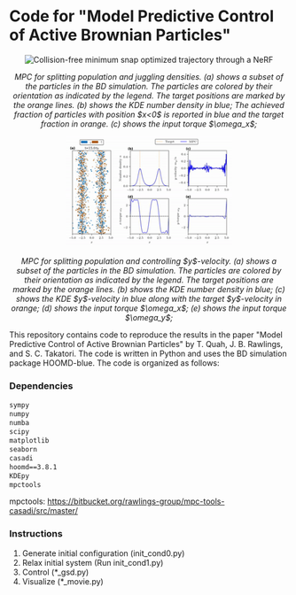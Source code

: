 # Code for "Model Predictive Control of Active Brownian Particles"
<div align="center">
  <img src="./media/split_and_dance_ex3_gif.gif" alt="Collision-free minimum snap optimized trajectory through a NeRF" width="300" height="200">
  <p><i>MPC for splitting population and juggling densities.
	(a) shows a subset of the particles in the BD simulation.
	The particles are colored by their orientation as indicated by the legend.
	The target positions are marked by the orange lines.
	(b) shows the KDE number density in blue;
    The achieved fraction of particles with position $x<0$ is reported in blue and the target fraction in orange.
	(c) shows the input torque $\omega_x$;
	</i></p>
  <img src="./media/split_and_shear_ex4_gif.gif" alt="Energy Efficient Fish Navigation in Turbulent Flow" width="300" height="200">
  <p><i>MPC for splitting population and controlling $y$-velocity.
	(a) shows a subset of the particles in the BD simulation.
	The particles are colored by their orientation as indicated by the legend.
	The target positions are marked by the orange lines.
	(b) shows the KDE number density in blue;
	(c) shows the KDE $y$-velocity in blue along with the target $y$-velocity in orange;
	(d) shows the input torque $\omega_x$;
	(e) shows the input torque $\omega_y$;</i></p>
</div>

This repository contains code to reproduce the results in the paper "Model Predictive Control of Active Brownian Particles" by T. Quah, J. B. Rawlings, and S. C. Takatori. The code is written in Python and uses the BD simulation package HOOMD-blue. The code is organized as follows:

### Dependencies
```
sympy
numpy
numba
scipy
matplotlib
seaborn
casadi
hoomd==3.8.1
KDEpy
mpctools
```

mpctools: https://bitbucket.org/rawlings-group/mpc-tools-casadi/src/master/

### Instructions

1. Generate initial configuration (init_cond0.py)
1. Relax initial system (Run init_cond1.py)
1. Control (*_gsd.py)
1. Visualize (*_movie.py)
